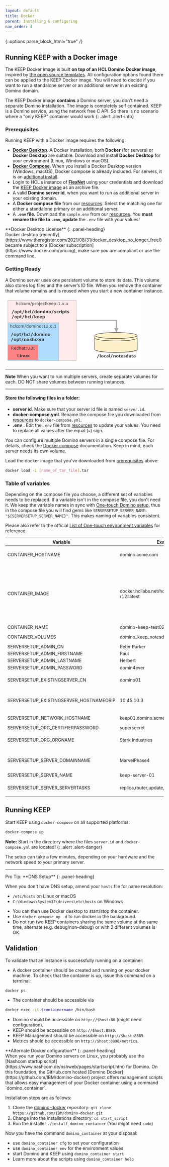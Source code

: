 ```yaml
---
layout: default
title: Docker
parent: Installing & configuring
nav_order: 4
---
```


{::options parse_block_html="true" /}

## Running KEEP with a Docker image

The KEEP Docker image is built **on top of an HCL Domino Docker image**, inspired by [the open source templates](https://github.com/IBM/domino-docker).
All configuration options found there can be applied to the KEEP Docker image. You will need to decide if you want to run a standalone server or an additional server in an existing Domino domain.

The KEEP Docker image **contains** a Domino server, you don't need a separate Domino installation. The image is completely self contained. KEEP is a Domino service, using the network free C API. So there is no scenario where a "only KEEP" container would work
{: .alert .alert-info}

### Prerequisites

Running KEEP with a Docker image requires the following:

- **[Docker Desktop](https://docs.docker.com/get-docker/)**. A Docker installation, both **Docker** (for servers) or **Docker Desktop** are suitable. Download and install **Docker Desktop** for your environment (Linux, Windows or macOS).
- **[Docker Compose](https://docs.docker.com/compose/install/)**. When you install a Docker Desktop version (Windows, macOS), Docker compose is already included. 
For servers, it is an [additional install](https://docs.docker.com/compose/install/).
- Login to HCL's instance of **[FlexNet](https://hclsoftware.flexnetoperations.com/)** using your credentials and download the [KEEP Docker image](https://hclsoftware.flexnetoperations.com/flexnet/operationsportal/entitledDownloadFile.action?downloadPkgId=HCL_Domino_REST_API_EAP) as an archive file.
- A valid **Domino server id**, when you want to run as additional server in your existing domain.
- A **Docker compose file** from our [resources](../../references/downloads). Select the matching one for either a standalone primary or an additional server.
- A **`.env` file.** Download the `sample.env` from our [resources](../../references/downloads). You **must rename the file to `.env`, update** the `.env` file with your values!

<div class="panel panel-danger">
**Docker Desktop License**
{: .panel-heading}
<div class="panel-body">
Docker desktop [recently](https://www.theregister.com/2021/08/31/docker_desktop_no_longer_free/) became subject to a [Docker subscription](https://www.docker.com/pricing), make sure you are compliant or use the command line.
</div></div>

### Getting Ready

A Domino server uses one persistent volume to store its data. This volume also stores log files and the server’s ID file. When you remove the container that volume remains and is reused when you start a new container instance.

![Docker Consumption](../../assets/images/DominoKeepContainers.png)

---

**Note** When you want to run multiple servers, create separate volumes for each. DO NOT share volumes between running instances.

---

#### Store the following files in a folder:

- **server id**. Make sure that your server id file is named `server.id`.
- **docker-compose.yml**. Rename the compose file you downloaded from [resources](../../references/downloads) to `docker-compose.yml`.
- **.env** . Edit the `.env` file from [resources](../../references/downloads) to update your values. You need to replace all values after the equal (`=`) sign.

You can configure multiple Domino servers in a single compose file. For details, check the [Docker compose](https://docs.docker.com/compose/) documentation. Keep in mind, each server needs its own volume.

Load the docker image that you've downloaded from [prerequisites](#prerequisites) above:

```bash
docker load -i [name_of_tar_file].tar
```

### Table of variables

Depending on the compose file you choose, a different set of variables needs to be replaced. If a variable isn't in the compose file, you don't need it. We keep the variable names in sync with [One-touch Domino setup](https://help.hcltechsw.com/domino/12.0.0/admin/wn_one-touch_domino_setup.html), thus in the compose file you will find gems like `SERVERSETUP_SERVER_NAME: "${SERVERSETUP_SERVER_NAME}"`. This makes naming of variables consistent.

Please also refer to the official [List of One-touch environment variables](https://help.hcltechsw.com/domino/12.0.0/admin/inst_onetouch_preparing_sysenv.html) for reference.

| Variable                                | Example                                          | Remarks                                                                                                                                   |
| --------------------------------------- | ------------------------------------------------ | ----------------------------------------------------------------------------------------------------------------------------------------- |
| CONTAINER_HOSTNAME                      | domino.acme.com                                  | Pro tip: use something.local for local testing                                                                                            |
| CONTAINER_IMAGE                         | docker.hcllabs.net/hclcom/projectkeep-r12:latest | **Check** carefully for the current image name! `:latest` most likely need to be replaced. Use "`docker images ls`" to see the exact name |
| CONTAINER_NAME                          | domino-keep-test02                               |
| CONTAINER_VOLUMES                       | domino_keep_notesdata                            | no spaces or special chars                                                                                                                |
| SERVERSETUP_ADMIN_CN                    | Peter Parker                                     |
| SERVERSETUP_ADMIN_FIRSTNAME             | Paul                                             |
| SERVERSETUP_ADMIN_LASTNAME              | Herbert                                          |
| SERVERSETUP_ADMIN_PASSWORD              | domin4ever                                       |
| SERVERSETUP_EXISTINGSERVER_CN           | domino01                                         | YOUR EXISTING SERVER                                                                                                                      |
| SERVERSETUP_EXISTINGSERVER_HOSTNAMEORIP | 10.45.10.3                                       | MUST BE REACHABLE, can use DNS too                                                                                                        |
| SERVERSETUP_NETWORK_HOSTNAME            | keep01.domino.acme.com                           | MUST RESOLVE                                                                                                                              |
| SERVERSETUP_ORG_CERTIFIERPASSWORD       | supersecret                                      |
| SERVERSETUP_ORG_ORGNAME                 | Stark Industries                                 | YOUR EXSISTING ORG                                                                                                                        |
| SERVERSETUP_SERVER_DOMAINNAME           | MarvelPhase4                                     | YOUR EXSISTING NOTES DOMAIN                                                                                                               |
| SERVERSETUP_SERVER_NAME                 | keep-server-01                                   |
| SERVERSETUP_SERVER_SERVERTASKS          | replica,router,update,amgr,adminp,http,keep      | Refer to the [KEEP task](../../usingkeep/keeptask) page.                                                                               |

## Running KEEP

Start KEEP using `docker-compose` on all supported platforms:

```bash
docker-compose up
```

**Note:** Start in the directory where the files `server.id` and `docker-compose.yml` are located!
{: .alert .alert-danger}

The setup can take a few minutes, depending on your hardware and the network speed to your primary server.

---

<div class="panel panel-success">
Pro Tip: **DNS Setup**
{: .panel-heading}
<div class="panel-body">

When you don't have DNS setup, amend your `hosts` file for name resolution:

- `/etc/hosts` on Linux or macOS
- `C:\Windows\System32\drivers\etc\hosts` on Windows

</div></div>

- You can then use Docker desktop to start/stop the container.
- Use `docker-compose up -d` to run docker in the background.
- Do not run two KEEP containers sharing the same volume at the same time, alternate (e.g. debug/non-debug) or with 2 different volumes is OK.

## Validation

To validate that an instance is successfully running on a container:

- A docker container should be created and running on your docker machine. To check that the container is up, issue this command on a terminal:

```bash
docker ps
```

- The container should be accessible via

```bash
docker exec -it $containername /bin/bash
```

- Domino should be accessible on `http://$host:80` (might need configuration).
- KEEP should be accessible on `http://$host:8880`.
- KEEP Management should be accessible on `http://$host:8889`.
- Metrics should be accessible on `http://$host:8890/metrics`.

<div class="panel panel-success">
**Alternate Docker cofiguration**
{: .panel-heading}
<div class="panel-body">
When you run your Domino servers on Linux, you probably use the [Nashcom startup script](https://www.nashcom.de/nshweb/pages/startscript.htm) for Domino.
On this foundation, the GitHub.com hosted [Domino Docker](https://github.com/IBM/domino-docker) project offers management scripts that allows easy management of your Docker container using a command `domino_container`.

Installation steps are as follows:

1. Clone the [domino-docker](https://github.com/IBM/domino-docker) repository: `git clone https://github.com/IBM/domino-docker.git`
2. Change into the installations directory: `cd start_script`
3. Run the installer `./install_domino_container` (You might need `sudo`)

Now you have the command `domino_container` at your disposal:

- use `domino_container cfg` to set your configuration
- use `domino_container env` for the environment values
- start Domino and KEEP using `domino_container start`
- Learn more about the scripts using `domino_container help`

</div></div>
